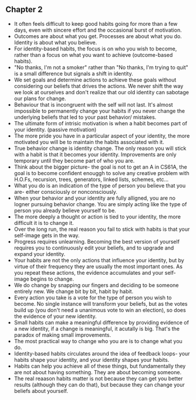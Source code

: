 ## Chapter 2
- It often feels difficult to keep good habits going for more than a few days, even with sincere effort and the occasional burst of motivation.   
- Outcomes are about what you get. Processes are about what you do. Identity is about what you believe. 
- For identity-based habits, the focus is on who you wish to become, rather than a focus on what you want to achieve (outcome-based habits).
- "No thanks, I'm not a smoker" rather than "No thanks, I'm trying to quit" is a small difference but signals a shift in identity. 
- We set goals and determine actions to achieve these goals without considering our beliefs that drives the actions. We never shift the way we look at ourselves and don't realize that our old identity can sabotage our plans for change.
- Behaviour that is incongruent with the self will not last. It's almost impossible to permanently change your habits if you never change the underlying beliefs that led to your past behavior/ mistakes.  
- The ultimate form of intrisic motivation is when a habit becomes part of your identity. (passive motivation)
- The more pride you have in a particular aspect of your identity, the more motivated you will be to maintain the habits associated with it. 
- True behavior change is identity change. The only reason you will stick with a habit is that it becomes your identity. Improvements are only temporary until they become part of who you are.
- Think about the bigger picture- the goal is not to get an A in CS61A, the goal is to become confident enouggh to solve any creative problem with H.O.Fs, recursion, trees, generators, linked lists, schemes, etc...
- What you do is an indication of the type of person you believe that you are- either consciously or nonconsciously. 
- When your behavior and your identity are fully alligned, you are no logner pursuing behavior change. You are simply acting like the type of person you already believe yourself to be.
- The more deeply a thought or action is tied to your identity, the more difficult it is to change it.
- Over the long run, the real reason you fail to stick with habits is that your self-image gets in the way. 
- Progress requires unlearning. Becoming the best version of yourself requires you to continuously edit your beliefs, and to upgrade and expand your identity. 
- Your habits are not the only actions that influence your identity, but by virtue of their frequency they are usually the most important ones. As you repeat these actions, the evidence accumulates and your self-image begins to change. 
- We do change by snapping our fingers and deciding to be someone entirely new. We change bit by bit, habit by habit. 
- Every action you take is a vote for the type of person you wish to become. No single instance will transform your beliefs, but as the votes build up (you don't need a unanimous vote to win an election), so does the evidence of your new identity. 
- Small habits can make a meaningful difference by providing evidence of a new identity, if a change is meaningful, it acutally is big. That's the paradox of making small improvements.
- The most practical way to change who you are is to change what you do. 
- Identity-based habits circulates around the idea of feedback loops- your habits shape your identity, and your identity shapes your habits. 
- Habits can help you achieve all of these things, but fundamentally they are not about having something. They are about becoming someone. 
- The real reaason habits matter is not because they can get you better results (although they can do that), but because they can change your beliefs about yourself. 
